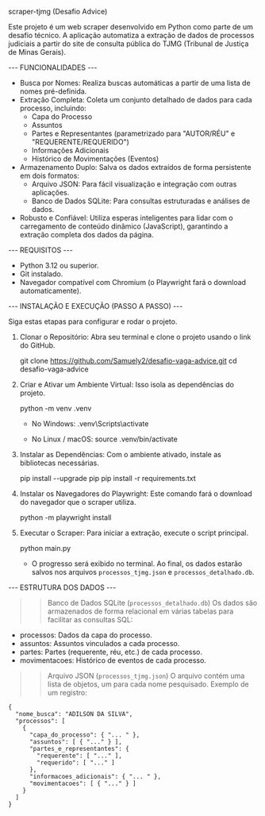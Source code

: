 scraper-tjmg (Desafio Advice)

Este projeto é um web scraper desenvolvido em Python como parte de um desafio técnico. A aplicação automatiza a extração de dados de processos judiciais a partir do site de consulta pública do TJMG (Tribunal de Justiça de Minas Gerais).

--- FUNCIONALIDADES ---

* Busca por Nomes: Realiza buscas automáticas a partir de uma lista de nomes pré-definida.
* Extração Completa: Coleta um conjunto detalhado de dados para cada processo, incluindo:
    - Capa do Processo
    - Assuntos
    - Partes e Representantes (parametrizado para "AUTOR/RÉU" e "REQUERENTE/REQUERIDO")
    - Informações Adicionais
    - Histórico de Movimentações (Eventos)
* Armazenamento Duplo: Salva os dados extraídos de forma persistente em dois formatos:
    - Arquivo JSON: Para fácil visualização e integração com outras aplicações.
    - Banco de Dados SQLite: Para consultas estruturadas e análises de dados.
* Robusto e Confiável: Utiliza esperas inteligentes para lidar com o carregamento de conteúdo dinâmico (JavaScript), garantindo a extração completa dos dados da página.


--- REQUISITOS ---

* Python 3.12 ou superior.
* Git instalado.
* Navegador compatível com Chromium (o Playwright fará o download automaticamente).


--- INSTALAÇÃO E EXECUÇÃO (PASSO A PASSO) ---

Siga estas etapas para configurar e rodar o projeto.

1. Clonar o Repositório:
   Abra seu terminal e clone o projeto usando o link do GitHub.
   
   git clone https://github.com/Samuely2/desafio-vaga-advice.git
   cd desafio-vaga-advice

2. Criar e Ativar um Ambiente Virtual:
   Isso isola as dependências do projeto.
   
   python -m venv .venv

   - No Windows:
     .venv\Scripts\activate

   - No Linux / macOS:
     source .venv/bin/activate

3. Instalar as Dependências:
   Com o ambiente ativado, instale as bibliotecas necessárias.
   
   pip install --upgrade pip
   pip install -r requirements.txt

4. Instalar os Navegadores do Playwright:
   Este comando fará o download do navegador que o scraper utiliza.
   
   python -m playwright install

5. Executar o Scraper:
   Para iniciar a extração, execute o script principal.
   
   python main.py

   - O progresso será exibido no terminal. Ao final, os dados estarão salvos nos arquivos `processos_tjmg.json` e `processos_detalhado.db`.

--- ESTRUTURA DOS DADOS ---

>> Banco de Dados SQLite (`processos_detalhado.db`)
Os dados são armazenados de forma relacional em várias tabelas para facilitar as consultas SQL:
- processos: Dados da capa do processo.
- assuntos: Assuntos vinculados a cada processo.
- partes: Partes (requerente, réu, etc.) de cada processo.
- movimentacoes: Histórico de eventos de cada processo.

>> Arquivo JSON (`processos_tjmg.json`)
O arquivo contém uma lista de objetos, um para cada nome pesquisado.
Exemplo de um registro:

    {
      "nome_busca": "ADILSON DA SILVA",
      "processos": [
        {
          "capa_do_processo": { "... " },
          "assuntos": [ { "..." } ],
          "partes_e_representantes": {
            "requerente": [ "..." ],
            "requerido": [ "..." ]
          },
          "informacoes_adicionais": { "... " },
          "movimentacoes": [ { "..." } ]
        }
      ]
    }
